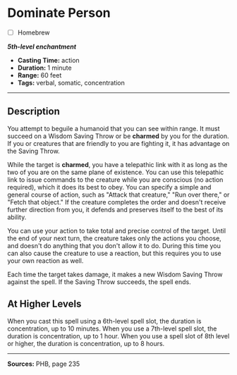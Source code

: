 # Dominate Person
- [ ] Homebrew

***5th-level enchantment***
- **Casting Time:** action
- **Duration:** 1 minute
- **Range:** 60 feet
- **Tags:** verbal, somatic, concentration

---

## Description
You attempt to beguile a humanoid that you can see within range.
It must succeed on a Wisdom Saving Throw or be **charmed** by you for the duration.
If you or creatures that are friendly to you are fighting it, it has advantage on the Saving Throw.

While the target is **charmed**, you have a telepathic link with it as long as the two of you are on the same plane of existence.
You can use this telepathic link to issue commands to the creature while you are conscious (no action required), which it does its best to obey.
You can specify a simple and general course of action, such as "Attack that creature," "Run over there," or "Fetch that object." If the creature completes the order and doesn't receive further direction from you, it defends and preserves itself to the best of its ability.

You can use your action to take total and precise control of the target.
Until the end of your next turn, the creature takes only the actions you choose, and doesn't do anything that you don't allow it to do.
During this time you can also cause the creature to use a reaction, but this requires you to use your own reaction as well.

Each time the target takes damage, it makes a new Wisdom Saving Throw against the spell.
If the Saving Throw succeeds, the spell ends.

## At Higher Levels
When you cast this spell using a 6th-level spell slot, the duration is concentration, up to 10 minutes.
When you use a 7th-level spell slot, the duration is concentration, up to 1 hour.
When you use a spell slot of 8th level or higher, the duration is concentration, up to 8 hours.

---

**Sources:** PHB, page 235
